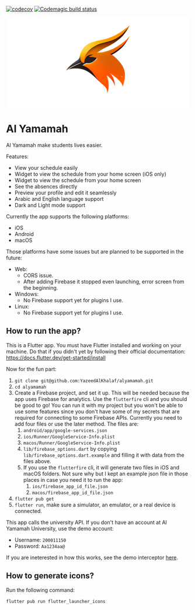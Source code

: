 [![codecov](https://codecov.io/github/YazeedAlKhalaf/alyamamah/branch/main/graph/badge.svg?token=AS27LN330N)](https://codecov.io/github/YazeedAlKhalaf/alyamamah)
[![Codemagic build status](https://api.codemagic.io/apps/64057683f94c592e7c8a026b/64057683f94c592e7c8a026a/status_badge.svg)](https://codemagic.io/apps/64057683f94c592e7c8a026b/64057683f94c592e7c8a026a/latest_build)

![feature-graphic](./readme_images/feature-graphic.png)

# Al Yamamah

Al Yamamah make students lives easier.

Features:

- View your schedule easily
- Widget to view the schedule from your home screen (iOS only)
- Widget to view the schedule from your home screen
- See the absences directly
- Preview your profile and edit it seamlessly
- Arabic and English language support
- Dark and Light mode support

Currently the app supports the following platforms:

- iOS
- Android
- macOS

Those platforms have some issues but are planned to be supported in the future:

- Web:
  - CORS issue.
  - After adding Firebase it stopped even launching, error screen from the beginning.
- Windows:
  - No Firebase support yet for plugins I use.
- Linux:
  - No Firebase support yet for plugins I use.

## How to run the app?

This is a Flutter app. You must have Flutter installed and working on your machine. Do that if you didn't yet by following their official documentation:
https://docs.flutter.dev/get-started/install

Now for the fun part:

1. `git clone git@github.com:YazeedAlKhalaf/alyamamah.git`
2. `cd alyamamah`
3. Create a Firebase project, and set it up. This will be needed because the app uses Firebase for analytics. Use the `flutterfire` cli and you should be good to go! You can run it with my project but you won't be able to use some features since you don't have some of my secrets that are required for connecting to some Firebase APIs. Currently you need to add four files or use the later method. The files are:
   1. `android/app/google-services.json`
   2. `ios/Runner/GoogleService-Info.plist`
   3. `macos/Runner/GoogleService-Info.plist`
   4. `lib/firebase_options.dart` by copying `lib/firebase_options.dart.example` and filling it with data from the files above.
   5. If you use the `flutterfire` cli, it will generate two files in iOS and macOS folders. Not sure why but I kept an example json file in those places in case you need it to run the app:
      1. `ios/firebase_app_id_file.json`
      2. `macos/firebase_app_id_file.json`
4. `flutter pub get`
5. `flutter run`, make sure a simulator, an emulator, or a real device is connected.

This app calls the university API. If you don't have an account at Al Yamamah University, use the demo account:

- Username: `200011150`
- Password: `Aa1234aa@`

If you are ineterested in how this works, see the demo interceptor [here](https://github.com/YazeedAlKhalaf/alyamamah/blob/main/lib/core/services/api/interceptors/demo_mode_interceptor.dart).

## How to generate icons?

Run the following command:

```
flutter pub run flutter_launcher_icons
```
